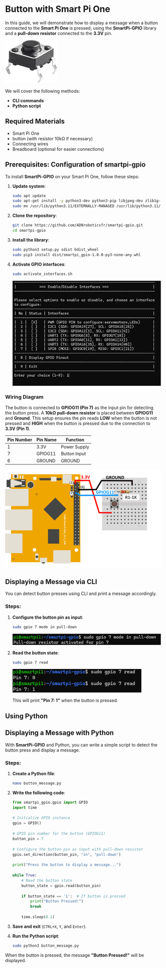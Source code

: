 # Button with Smart Pi One

In this guide, we will demonstrate how to display a message when a button connected to the **Smart Pi One** is pressed, using the **SmartPi-GPIO** library and a **pull-down resistor** connected to the **3.3V** pin.

![Smart Pi One - Button](../../../img/SmartPi/Sensors&Modules/SmartPi_Button_Control/SmartPi_Button_Control_1.png)

We will cover the following methods:
- **CLI commands**
- **Python script**

## Required Materials

- Smart Pi One
- button (with resistor 10kΩ if necessary)
- Connecting wires
- Breadboard (optional for easier connections)

## Prerequisites: Configuration of smartpi-gpio

To install **SmartPi-GPIO** on your Smart Pi One, follow these steps:

1. **Update system**:
   ```bash
   sudo apt update 
   sudo apt-get install -y python3-dev python3-pip libjpeg-dev zlib1g-dev libtiff-dev
   sudo mv /usr/lib/python3.11/EXTERNALLY-MANAGED /usr/lib/python3.11/EXTERNALLY-MANAGED.old
   ```

2. **Clone the repository**:
   ```bash
   git clone https://github.com/ADNroboticsfr/smartpi-gpio.git
   cd smartpi-gpio
   ```

3. **Install the library**:
   ```bash
   sudo python3 setup.py sdist bdist_wheel
   sudo pip3 install dist/smartpi_gpio-1.0.0-py3-none-any.whl
   ```

4. **Activate GPIO interfaces**:
   ```bash
   sudo activate_interfaces.sh
   ``` 

   ![Smart Pi One - Button](../../../img/SmartPi/Sensors&Modules/SmartPi_Button_Control/SmartPi_Button_Control_3.png)


### Wiring Diagram

The button is connected to **GPIOG11 (Pin 7)** as the input pin for detecting the button press. A **10kΩ pull-down resistor** is placed between **GPIOG11** and **Ground**. This setup ensures the pin reads **LOW** when the button is not pressed and **HIGH** when the button is pressed due to the connection to **3.3V (Pin 1)**.

| **Pin Number** | **Pin Name**          | **Function**           |
|----------------|-----------------------|------------------------|
| 1              | 3.3V                  | Power Supply            |
| 7              | GPIOG11               | Button Input            |
| 6              | GROUND                | GROUND           |

<img src="../../../img/SmartPi/Sensors&Modules/SmartPi_Button_Control/SmartPi_Button_Control_2.png" width="520" alt="BUTTON Wiring Diagram">

## Displaying a Message via CLI

You can detect button presses using CLI and print a message accordingly.

### Steps:

1. **Configure the button pin as input**:
   ```bash
   sudo gpio 7 mode in pull-down
   ```

   ![Smart Pi One - Button](../../../img/SmartPi/Sensors&Modules/SmartPi_Button_Control/SmartPi_Button_Control_4.png)

2. **Read the button state**:
   ```bash
   sudo gpio 7 read
   ```

   ![Smart Pi One - Button](../../../img/SmartPi/Sensors&Modules/SmartPi_Button_Control/SmartPi_Button_Control_5.png)

   This will print **"Pin 7: 1"** when the button is pressed.

## Using Python

## Displaying a Message with Python

With **SmartPi-GPIO** and Python, you can write a simple script to detect the button press and display a message.

### Steps:

1. **Create a Python file**:
   ```bash
   nano button_message.py
   ```

2. **Write the following code**:

   ```python
   from smartpi_gpio.gpio import GPIO
   import time

   # Initialize GPIO instance
   gpio = GPIO()

   # GPIO pin number for the button (GPIOG11)
   button_pin = 7

   # Configure the button pin as input with pull-down resistor
   gpio.set_direction(button_pin, "in", "pull-down")

   print("Press the button to display a message...")

   while True:
       # Read the button state
       button_state = gpio.read(button_pin)
       
       if button_state == '1':  # If button is pressed
           print("Button Pressed!")
           break

       time.sleep(0.1)
   ```

3. **Save and exit** (`CTRL+X`, `Y`, and `Enter`).

4. **Run the Python script**:
   ```bash
   sudo python3 button_message.py
   ```

When the button is pressed, the message **"Button Pressed!"** will be displayed.

